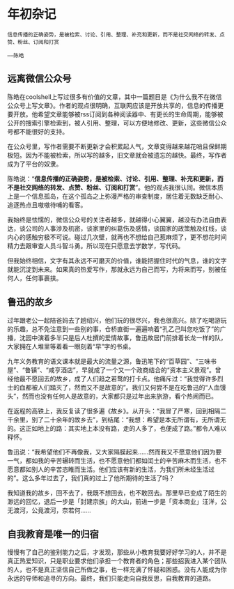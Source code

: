 # 年初杂记

```admonish note
信息传播的正确姿势，是被检索、讨论、引用、整理、补充和更新，而不是社交网络的转发、点赞、粉丝、订阅和打赏

——陈皓

```

## 远离微信公众号

陈皓在coolshell上写过很多有价值的文章，其中一篇题目是《为什么我不在微信公众号上写文章》。作者的观点很明确，互联网应该是开放共享的，信息的传播更要开放。他希望文章能够被rss订阅到各种阅读器中、有更长的生命周期，能够被公开的搜索引擎检索到，被人引用、整理，可以方便地修改、更新，这些微信公众号都不能很好的支持。

在公众号里，写作者需要不断更新才会积累起人气，文章变得越来越花哨且保鲜期极短。因为不能被检索，所以写的越多，旧文章就会被遗忘的越快。最终，写作者成为了平台的奴隶。

陈皓说：“**信息传播的正确姿势，是被检索、讨论、引用、整理、补充和更新，而不是社交网络的转发、点赞、粉丝、订阅和打赏**”。他的观点我很认同。微信本质上是一个信息孤岛，在这个孤岛之上弥漫严格的审查制度，居住着无数缺乏耐心、追逐热点且嗷嗷待哺的看客。

我始终是怯懦的，微信公众号的关注者越多，就越得小心翼翼，越没有办法自由表达，谈公司的人事涉及机密，谈家里的纠葛伤及感情，谈国家的政策触及红线，谈内心的感触穷极不可说。碰过几次壁，就再也不想给自己惹麻烦了，更不想花时间精力去跟审查人员斗智斗勇。所以现在只愿意去学数学，写代码。

但我始终相信，文字有其永远不可磨灭的价值，谁能把握住时代的气息，谁的文字就能沉淀到未来。如果真的热爱写作，那就永远为自己而写，为将来而写，别被任何人，任何事裹挟。

## 鲁迅的故乡

过年跟老公一起陪爸妈去了趟绍兴，他们玩的很尽兴，我也很高兴。除了吃喝游玩的乐趣，总不免注意到一些别的事，仓桥直街一遍遍响着“孔乙己叫您吃饭了”的广播，沈园中演着多半只是后人杜撰的爱情故事，鲁迅故居门前排着长龙一样的队，大家拥在人堆里等着看一眼刻着“早”字的书桌。

九年义务教育的语文课本就是最大的流量之源，鲁迅笔下的“百草园”、“三味书屋”、“鲁镇”、“咸亨酒店”，早就成了一个又一个政商结合的“资本主义景观”。曾经他最不愿回去的故乡，成了人们趋之若鹜的打卡点。他痛斥过：“我觉得许多烈士的血都被人们踏灭了，然而又不是故意的”。我们又何尝不是在吃鲁迅的“人血馒头”，然而也没有任何人是故意的，大家都只是过年出来旅游，看个热闹而已。

在返程的高铁上，我反复读了很多遍《故乡》。从开头：“我冒了严寒，回到相隔二千余里，别了二十余年的故乡去”，到结尾：“我想：希望是本无所谓有，无所谓无的。这正如地上的路：其实地上本没有路，走的人多了，也便成了路。”都令人难以释怀。

鲁迅说：“我希望他们不再像我，又大家隔膜起来……然而我又不愿意他们因为要一气，都如我的辛苦辗转而生活，也不愿意他们都如闰土的辛苦麻木而生活，也不愿意都如别人的辛苦恣睢而生活。他们应该有新的生活，为我们所未经生活过的”。这么多年过去了，我们真的过上了他所期待的生活了吗？

我知道我的故乡，回不去了，我既不想回去，也不敢回去。那里早已变成了陌生的渺远的回忆，退后一步是「封建宗族」的大山，前进一步是「资本商业」汪洋，公无渡河，公竟渡河，奈若何……

## 自我教育是唯一的归宿

慢慢有了自己的鉴别能力之后，才发现，那些从小教育我要好好学习的人，并不是真正热爱知识，只是职业要求他们承担一个教育者的角色；那些招我进入某个团队的人，也不是真正坚信自己所做之事，也一样充满了怀疑和困惑。没有人能成为你永远的导师和追寻的方向。最终，我们只能走向自我反思，自我教育的道路。